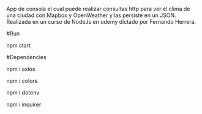 App de consola el cual puede realizar consultas http para ver 
el clima de una ciudad con Mapbox y OpenWeather 
y las persiste en un JSON.
Realizada en un curso de NodeJs en udemy dictado por Fernando Herrera.

#Run

npm start

#Dependencies

npm i axios

npm i colors

npm i dotenv

npm i inquirer
